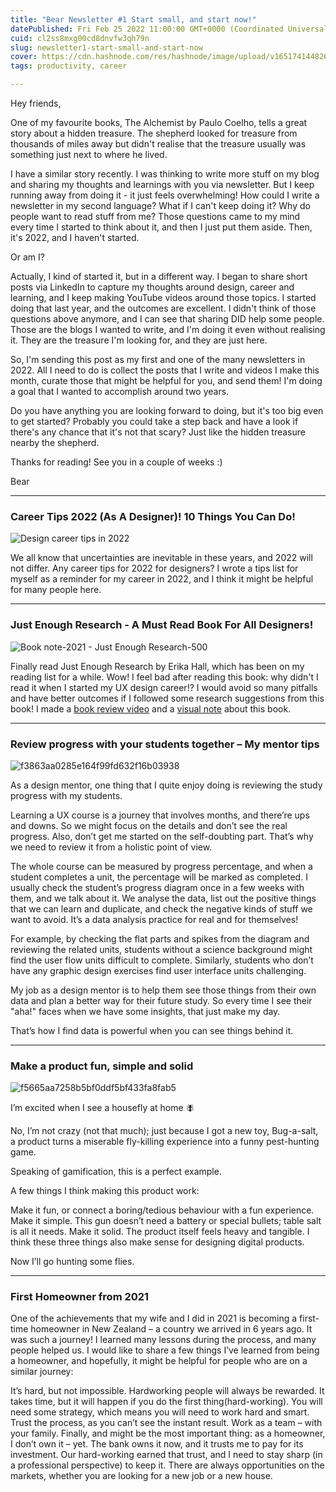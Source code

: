```yaml
---
title: "Bear Newsletter #1 Start small, and start now!"
datePublished: Fri Feb 25 2022 11:00:00 GMT+0000 (Coordinated Universal Time)
cuid: cl2ss8mxg00cd8dnvfw3qh79n
slug: newsletter1-start-small-and-start-now
cover: https://cdn.hashnode.com/res/hashnode/image/upload/v1651741448264/vFryOMs9U.jpg
tags: productivity, career

---
```


Hey friends,

One of my favourite books, The Alchemist by Paulo Coelho, tells a great story about a hidden treasure. The shepherd looked for treasure from thousands of miles away but didn't realise that the treasure usually was something just next to where he lived.

I have a similar story recently. I was thinking to write more stuff on my blog and sharing my thoughts and learnings with you via newsletter. But I keep running away from doing it - it just feels overwhelming! How could I write a newsletter in my second language? What if I can't keep doing it? Why do people want to read stuff from me? Those questions came to my mind every time I started to think about it, and then I just put them aside. Then, it's 2022, and I haven't started.

Or am I?

Actually, I kind of started it, but in a different way. I began to share short posts via LinkedIn to capture my thoughts around design, career and learning, and I keep making YouTube videos around those topics. I started doing that last year, and the outcomes are excellent. I didn't think of those questions above anymore, and I can see that sharing DID help some people. Those are the blogs I wanted to write, and I'm doing it even without realising it. They are the treasure I'm looking for, and they are just here.

So, I'm sending this post as my first and one of the many newsletters in 2022. All I need to do is collect the posts that I write and videos I make this month, curate those that might be helpful for you, and send them! I'm doing a goal that I wanted to accomplish around two years.

Do you have anything you are looking forward to doing, but it's too big even to get started? Probably you could take a step back and have a look if there's any chance that it's not that scary? Just like the hidden treasure nearby the shepherd.

Thanks for reading! See you in a couple of weeks :)

Bear

***
### Career Tips 2022 (As A Designer)! 10 Things You Can Do!
![Design career tips in 2022](https://i.imgur.com/Vd4Pu9Q.jpg)

We all know that uncertainties are inevitable in these years, and 2022 will not differ. Any career tips for 2022 for designers? I wrote a tips list for myself as a reminder for my career in 2022, and I think it might be helpful for many people here.

***

### Just Enough Research - A Must Read Book For All Designers!

![Book note-2021 - Just Enough Research-500](https://i.imgur.com/hzNUq06.jpg)

Finally read Just Enough Research by Erika Hall, which has been on my reading list for a while. Wow! I feel bad after reading this book: why didn't I read it when I started my UX design career!? I would avoid so many pitfalls and have better outcomes if I followed some research suggestions from this book! I made a [book review video](https://youtu.be/un1BHArms1A) and a [visual note](https://blog.beartalking.com/just-enough-research/) about this book.

***

### Review progress with your students together – My mentor tips
![f3863aa0285e164f99fd632f16b03938](https://i.imgur.com/Ok8H25d.jpg)

As a design mentor, one thing that I quite enjoy doing is reviewing the study progress with my students.

Learning a UX course is a journey that involves months, and there’re ups and downs. So we might focus on the details and don’t see the real progress. Also, don’t get me started on the self-doubting part. That’s why we need to review it from a holistic point of view.

The whole course can be measured by progress percentage, and when a student completes a unit, the percentage will be marked as completed. I usually check the student’s progress diagram once in a few weeks with them, and we talk about it. We analyse the data, list out the positive things that we can learn and duplicate, and check the negative kinds of stuff we want to avoid. It’s a data analysis practice for real and for themselves!

For example, by checking the flat parts and spikes from the diagram and reviewing the related units, students without a science background might find the user flow units difficult to complete. Similarly, students who don’t have any graphic design exercises find user interface units challenging.

My job as a design mentor is to help them see those things from their own data and plan a better way for their future study. So every time I see their "aha!" faces when we have some insights, that just make my day.

That’s how I find data is powerful when you can see things behind it.

***

### Make a product fun, simple and solid

![f5665aa7258b5bf0ddf5bf433fa8fab5](https://i.imgur.com/OD8bLFO.jpg)

I’m excited when I see a housefly at home 🪰

No, I’m not crazy (not that much); just because I got a new toy, Bug-a-salt, a product turns a miserable fly-killing experience into a funny pest-hunting game.

Speaking of gamification, this is a perfect example.

A few things I think making this product work:

Make it fun, or connect a boring/tedious behaviour with a fun experience.
Make it simple. This gun doesn’t need a battery or special bullets; table salt is all it needs.
Make it solid. The product itself feels heavy and tangible.
I think these three things also make sense for designing digital products.

Now I’ll go hunting some flies.

***

### First Homeowner from 2021

One of the achievements that my wife and I did in 2021 is becoming a first-time homeowner in New Zealand – a country we arrived in 6 years ago. It was such a journey! I learned many lessons during the process, and many people helped us. I would like to share a few things I’ve learned from being a homeowner, and hopefully, it might be helpful for people who are on a similar journey:

It’s hard, but not impossible. Hardworking people will always be rewarded.
It takes time, but it will happen if you do the first thing(hard-working).
You will need some strategy, which means you will need to work hard and smart.
Trust the process, as you can’t see the instant result.
Work as a team – with your family.
Finally, and might be the most important thing: as a homeowner, I don’t own it – yet. The bank owns it now, and it trusts me to pay for its investment. Our hard-working earned that trust, and I need to stay sharp (in a professional perspective) to keep it.
There are always opportunities on the markets, whether you are looking for a new job or a new house.